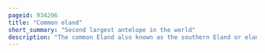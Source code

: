 ```yaml
---
pageid: 934206
title: "Common eland"
short_summary: "Second largest antelope in the world"
description: "The common Eland also known as the southern Eland or eland Antelope is a large-sized Savannah and Plains antelope found in eastern and southern Africa. It is a Species of the Family Bovidae and Genus Taurotragus. An adult male is around 1. 6 M Tall at the Shoulder and can weigh up to 942 Kg with a typical Range of 500–600 Kg, 340–445 Kg for Females ). It is the second-largest Antelope in the World being slightly smaller than the giant Eland. It was scientifically described in 1766 by Peter Simon Pallas."
---
```

